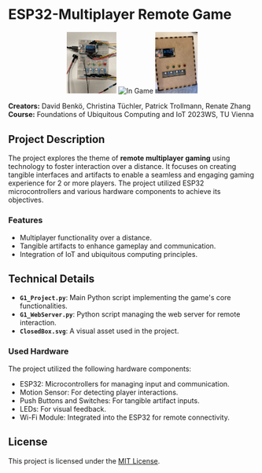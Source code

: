 # ESP32-Multiplayer Remote Game

<p align="middle">
  <img src="esp32-setup.gif" alt="Set Up" width="20%"/> 
  <img src="esp32-ingame.png" alt="In Game" width="49%"/>
  <img src="esp32-end.png" alt="End" width="17%"/> 
</p>

**Creators:** David Benkö, Christina Tüchler, Patrick Trollmann, Renate Zhang \
**Course:** Foundations of Ubiquitous Computing and IoT 2023WS, TU Vienna

## Project Description

The project explores the theme of **remote multiplayer gaming** using technology to foster interaction over a distance. It focuses on creating tangible interfaces and artifacts to enable a seamless and engaging gaming experience for 2 or more players. The project utilized ESP32 microcontrollers and various hardware components to achieve its objectives.

### Features
- Multiplayer functionality over a distance.
- Tangible artifacts to enhance gameplay and communication.
- Integration of IoT and ubiquitous computing principles.

## Technical Details

- **`G1_Project.py`**: Main Python script implementing the game's core functionalities.
- **`G1_WebServer.py`**: Python script managing the web server for remote interaction.
- **`ClosedBox.svg`**: A visual asset used in the project.

### Used Hardware
The project utilized the following hardware components:
- ESP32: Microcontrollers for managing input and communication.
- Motion Sensor: For detecting player interactions.
- Push Buttons and Switches: For tangible artifact inputs.
- LEDs: For visual feedback.
- Wi-Fi Module: Integrated into the ESP32 for remote connectivity.

## License

This project is licensed under the [MIT License](LICENSE).




